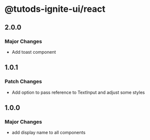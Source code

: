 # @tutods-ignite-ui/react

## 2.0.0

### Major Changes

- Add toast component

## 1.0.1

### Patch Changes

- Add option to pass reference to TextInput and adjust some styles

## 1.0.0

### Major Changes

- add display name to all components

